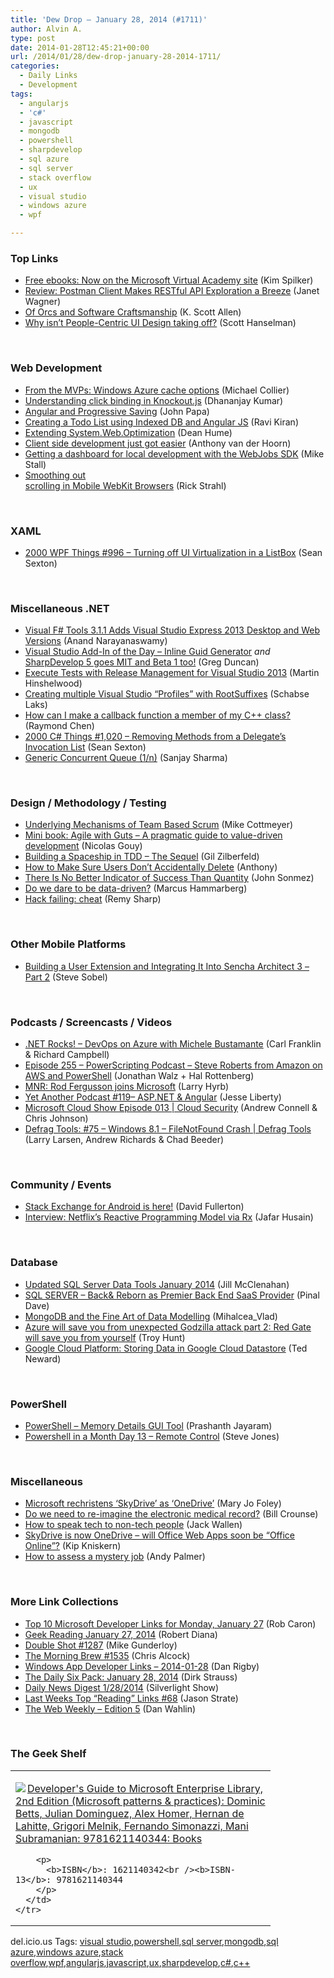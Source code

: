 ```yaml
---
title: 'Dew Drop – January 28, 2014 (#1711)'
author: Alvin A.
type: post
date: 2014-01-28T12:45:21+00:00
url: /2014/01/28/dew-drop-january-28-2014-1711/
categories:
  - Daily Links
  - Development
tags:
  - angularjs
  - 'c#'
  - javascript
  - mongodb
  - powershell
  - sharpdevelop
  - sql azure
  - sql server
  - stack overflow
  - ux
  - visual studio
  - windows azure
  - wpf

---
```

### <a name="top"></a>Top Links

  * <a href="http://blogs.msdn.com/b/microsoft_press/archive/2014/01/27/free-ebooks-now-on-the-microsoft-virtual-academy-site.aspx" target="_blank">Free ebooks: Now on the Microsoft Virtual Academy site</a> (Kim Spilker)
  * <a href="http://feedproxy.google.com/~r/ProgrammableWeb/~3/SMdED4lNjiI/" target="_blank">Review: Postman Client Makes RESTful API Exploration a Breeze</a> (Janet Wagner)
  * <a href="http://odetocode.com/blogs/scott/archive/2014/01/27/of-orcs-and-software-craftsmanship.aspx" target="_blank">Of Orcs and Software Craftsmanship</a> (K. Scott Allen)
  * <a href="http://feeds.hanselman.com/~/55205288/0/scotthanselman~Why-isnt-PeopleCentric-UI-Design-taking-off.aspx" target="_blank">Why isn&#8217;t People-Centric UI Design taking off?</a> (Scott Hanselman)

&nbsp;

### <a name="web"></a>Web Development

  * <a href="http://blogs.msdn.com/b/microsoft_press/archive/2014/01/27/from-the-mvps-windows-azure-cache-options.aspx" target="_blank">From the MVPs: Windows Azure cache options</a> (Michael Collier)
  * <a href="http://debugmode.net/2014/01/28/understanding-click-binding-in-knockout-js/" target="_blank">Understanding click binding in Knockout.js</a> (Dhananjay Kumar)
  * <a href="http://feedproxy.google.com/~r/JohnPapa/~3/IAjD4_R7uC8/" target="_blank">Angular and Progressive Saving</a> (John Papa)
  * <a href="http://feedproxy.google.com/~r/MyOnlineNotebook/~3/FfQeQmWNVqo/CreatingATodoListUsingIndexedDbAndAngularJs.html" target="_blank">Creating a Todo List using Indexed DB and Angular JS</a> (Ravi Kiran)
  * <a href="http://feedproxy.google.com/~r/DeanHumesBlog/~3/OCPA6VTgIPA/5101" target="_blank">Extending System.Web.Optimization</a> (Dean Hume)
  * <a href="http://feeds.getglimpse.com/~r/getglimpse/~3/IpLzKDxrsRI/" target="_blank">Client side development just got easier</a> (Anthony van der Hoorn)
  * <a href="http://blogs.msdn.com/b/jmstall/archive/2014/01/27/getting-a-dashboard-for-local-development-with-the-webjobs-sdk.aspx" target="_blank">Getting a dashboard for local development with the WebJobs SDK</a> (Mike Stall)
  * <a href="http://feedproxy.google.com/~r/RickStrahl/~3/XvRqUuAJ3_s/Smoothing-out-div-scrolling-in-Mobile-WebKit-Browsers" target="_blank">Smoothing out <div> scrolling in Mobile WebKit Browsers</a> (Rick Strahl)

&nbsp;

### <a name="silverlight"></a>XAML

  * <a href="http://wpf.2000things.com/2014/01/28/996-turning-off-ui-virtualization-in-a-listbox/" target="_blank">2000 WPF Things #996 – Turning off UI Virtualization in a ListBox</a> (Sean Sexton)

&nbsp;

### <a name="dotnet"></a>Miscellaneous .NET

  * <a href="http://www.infoq.com/news/2014/01/visual-fsharp-tools-3-1-1?utm_campaign=infoq_content&utm_source=infoq&utm_medium=feed&utm_term=global" target="_blank">Visual F# Tools 3.1.1 Adds Visual Studio Express 2013 Desktop and Web Versions</a> (Anand Narayanaswamy)
  * <a href="http://coolthingoftheday.blogspot.com/2014/01/visual-studio-add-in-of-day-inline-guid.html" target="_blank">Visual Studio Add-In of the Day &#8211; Inline Guid Generator</a> _and_ <a href="http://coolthingoftheday.blogspot.com/2014/01/sharpdevelop-5-goes-mit-and-beta-1-too_27.html" target="_blank">SharpDevelop 5 goes MIT and Beta 1 too!</a> (Greg Duncan)
  * <a href="http://nakedalm.com/execute-tests-release-management-visual-studio-2013/" target="_blank">Execute Tests with Release Management for Visual Studio 2013</a> (Martin Hinshelwood)
  * <a href="http://blog.slaks.net/2014-01-27/creating-multiple-visual-studio-profiles-with-rootsuffix" target="_blank">Creating multiple Visual Studio “Profiles” with RootSuffixes</a> (Schabse Laks)
  * <a href="http://blogs.msdn.com/b/oldnewthing/archive/2014/01/27/10492898.aspx" target="_blank">How can I make a callback function a member of my C++ class?</a> (Raymond Chen)
  * <a href="http://csharp.2000things.com/2014/01/28/1020-removing-methods-from-a-delegates-invocation-list/" target="_blank">2000 C# Things #1,020 – Removing Methods from a Delegate’s Invocation List</a> (Sean Sexton)
  * <a href="http://sharpsnippets.wordpress.com/2014/01/27/generic-concurrent-queue-1n/" target="_blank">Generic Concurrent Queue (1/n)</a> (Sanjay Sharma)

&nbsp;

### <a name="design"></a>Design / Methodology / Testing

  * <a href="http://feedproxy.google.com/~r/LeadingAgile/~3/6rSY4SVT3SI/" target="_blank">Underlying Mechanisms of Team Based Scrum</a> (Mike Cottmeyer)
  * <a href="http://www.infoq.com/minibooks/agile-guts?utm_campaign=infoq_content&utm_source=infoq&utm_medium=feed&utm_term=global" target="_blank">Mini book: Agile with Guts &#8211; A pragmatic guide to value-driven development</a> (Nicolas Gouy)
  * <a href="http://feedproxy.google.com/~r/gilzilberfeld/~3/lF7jZDvava0/building-spaceship-in-tdd-sequel.html" target="_blank">Building a Spaceship in TDD – The Sequel</a> (Gil Zilberfeld)
  * <a href="http://feedproxy.google.com/~r/uxmovement/~3/CNLzN0ty3XA/" target="_blank">How to Make Sure Users Don’t Accidentally Delete</a> (Anthony)
  * <a href="http://simpleprogrammer.com/2014/01/27/better-indicator-success-quantity/?utm_source=rss&utm_medium=rss&utm_campaign=better-indicator-success-quantity" target="_blank">There Is No Better Indicator of Success Than Quantity</a> (John Sonmez)
  * <a href="http://feedproxy.google.com/~r/CodeBetter/~3/3flAO1ebrAo/" target="_blank">Do we dare to be data-driven?</a> (Marcus Hammarberg)
  * <a href="http://feedproxy.google.com/~r/remysharp/~3/U-VbIyXZlNg/" target="_blank">Hack failing: cheat</a> (Remy Sharp)

&nbsp;

### <a name="mobile"></a>Other Mobile Platforms

  * <a href="http://feedproxy.google.com/~r/extblog/~3/UwEm4mFei_A/" target="_blank">Building a User Extension and Integrating It Into Sencha Architect 3 &#8211; Part 2</a> (Steve Sobel)

&nbsp;

### <a name="podcasts"></a>Podcasts / Screencasts / Videos

  * <a href="http://www.dotnetrocks.com/default.aspx?ShowNum=945" target="_blank">.NET Rocks! &#8211; DevOps on Azure with Michele Bustamante</a> (Carl Franklin & Richard Campbell)
  * <a href="http://feedproxy.google.com/~r/Powerscripting/~3/6s9iTmcEhys/episode-255-power-scripting-podcast-steve-roberts-from-amazon-on-aws-and-power-shell" target="_blank">Episode 255 &#8211; PowerScripting Podcast &#8211; Steve Roberts from Amazon on AWS and PowerShell</a> (Jonathan Walz + Hal Rottenberg)
  * <a href="http://feedproxy.google.com/~r/MajorNelsonblogcast/~3/S8MEdF2LpaE/" target="_blank">MNR: Rod Fergusson joins Microsoft</a> (Larry Hyrb)
  * <a href="http://feedproxy.google.com/~r/JesseLiberty-SilverlightGeek/~3/kpoVPjZMyGU/" target="_blank">Yet Another Podcast #119– ASP.NET & Angular</a> (Jesse Liberty)
  * <a href="http://feeds.microsoftcloudshow.com/~r/microsoftcloudshowepisodes/~3/p9NZXh8Y8r8/013-cloud-security" target="_blank">Microsoft Cloud Show Episode 013 | Cloud Security</a> (Andrew Connell & Chris Johnson)
  * <a href="http://channel9.msdn.com/Shows/Defrag-Tools/Defrag-Tools-75-Windows-8-1-FileNotFound-Crash" target="_blank">Defrag Tools: #75 &#8211; Windows 8.1 &#8211; FileNotFound Crash | Defrag Tools</a> (Larry Larsen, Andrew Richards & Chad Beeder)

&nbsp;

### <a name="events"></a>Community / Events

  * <a href="http://blog.stackoverflow.com/2014/01/stack-exchange-for-android-is-here/" target="_blank">Stack Exchange for Android is here!</a> (David Fullerton)
  * <a href="http://www.infoq.com/interviews/jafar-husain-netflix-reactive-programming-rx?utm_campaign=infoq_content&utm_source=infoq&utm_medium=feed&utm_term=global" target="_blank">Interview: Netflix&#8217;s Reactive Programming Model via Rx</a> (Jafar Husain)

&nbsp;

### <a name="sql"></a>Database

  * <a href="http://feedproxy.google.com/~r/ssdtblog/~3/Bl39PAegkrE/updated-sql-server-data-tools-january-2014.aspx" target="_blank">Updated SQL Server Data Tools January 2014</a> (Jill McClenahan)
  * <a href="http://blog.sqlauthority.com/2014/01/28/sql-server-back-reborn-as-premier-back-end-saas-provider/" target="_blank">SQL SERVER – Back& Reborn as Premier Back End SaaS Provider</a> (Pinal Dave)
  * <a href="http://java.dzone.com/articles/mongodb-and-fine-art-data" target="_blank">MongoDB and the Fine Art of Data Modelling</a> (Mihalcea_Vlad)
  * <a href="http://feedproxy.google.com/~r/TroyHunt/~3/IvAbWn2-mHQ/azure-will-save-you-from-unexpected_28.html" target="_blank">Azure will save you from unexpected Godzilla attack part 2: Red Gate will save you from yourself</a> (Troy Hunt)
  * <a href="http://www.codeproject.com/Articles/716717/Google-Cloud-Datastore" target="_blank">Google Cloud Platform: Storing Data in Google Cloud Datastore</a> (Ted Neward)

&nbsp;

### <a name="ps"></a>PowerShell

  * <a href="http://www.sqlservercentral.com/blogs/powersql-by-prashanth-jayaram/2014/01/27/powershell-memory-details-gui-tool/" target="_blank">PowerShell – Memory Details GUI Tool</a> (Prashanth Jayaram)
  * <a href="http://www.sqlservercentral.com/blogs/steve_jones/2014/01/27/powershell-in-a-month-day-13-remote-control/" target="_blank">Powershell in a Month Day 13 – Remote Control</a> (Steve Jones)

&nbsp;

### <a name="misc"></a>Miscellaneous

  * <a href="http://www.zdnet.com/microsoft-rechristens-skydrive-as-onedrive-7000025617/" target="_blank">Microsoft rechristens &#8216;SkyDrive&#8217; as &#8216;OneDrive&#8217;</a> (Mary Jo Foley)
  * <a href="http://feedproxy.google.com/~r/msdn/healthblog/~3/GWwVfUoxRmU/do-we-need-to-re-imagine-the-electronic-medical-record.aspx" target="_blank">Do we need to re-imagine the electronic medical record?</a> (Bill Crounse)
  * <a href="http://blog.pluralsight.com/speaking-tech" target="_blank">How to speak tech to non-tech people</a> (Jack Wallen)
  * <a href="http://feedproxy.google.com/~r/liveside/~3/5Wvz9PrO_Qs/" target="_blank">SkyDrive is now OneDrive – will Office Web Apps soon be “Office Online”?</a> (Kip Kniskern)
  * <a href="http://feeds.microsoftjobsblog.com/~r/MicrosoftJobsBlog/~3/2jcAEdZyWIY/" target="_blank">How to assess a mystery job</a> (Andy Palmer)

&nbsp;

### <a name="links"></a>More Link Collections

  * <a href="http://blogs.msdn.com/b/robcaron/archive/2014/01/27/top-10-microsoft-developer-links-for-monday-january-27.aspx" target="_blank">Top 10 Microsoft Developer Links for Monday, January 27</a> (Rob Caron)
  * <a href="http://feeds.regulargeek.com/~r/RegularGeek/~3/XfUm3tU-9Gk/" target="_blank">Geek Reading January 27, 2014</a> (Robert Diana)
  * <a href="http://afreshcup.com/home/2014/1/28/double-shot-1287.html" target="_blank">Double Shot #1287</a> (Mike Gunderloy)
  * <a href="http://feedproxy.google.com/~r/ReflectivePerspective/~3/ZkZUYgPrbbU/" target="_blank">The Morning Brew #1535</a> (Chris Alcock)
  * <a href="http://feedproxy.google.com/~r/DanRigby/~3/kz798YVPqX0/" target="_blank">Windows App Developer Links &#8211; 2014-01-28</a> (Dan Rigby)
  * <a href="http://feeds.feedblitz.com/~/55255315/0/dirkstrauss~The-Daily-Six-Pack-January" target="_blank">The Daily Six Pack: January 28, 2014</a> (Dirk Strauss)
  * <a href="http://feedproxy.google.com/~r/silverlightshow/~3/7SzhVTFE5dg/Daily-News-Digest-1-28-2014.aspx" target="_blank">Daily News Digest 1/28/2014</a> (Silverlight Show)
  * <a href="http://www.sqlservercentral.com/blogs/stratesql/2014/01/27/last-weeks-top-reading-links-68/" target="_blank">Last Weeks Top “Reading” Links #68</a> (Jason Strate)
  * <a href="http://weblogs.asp.net/dwahlin/archive/2014/01/27/the-web-weekly-edition-5.aspx" target="_blank">The Web Weekly &#8211; Edition 5</a> (Dan Wahlin)

&nbsp;

### <a name="shelf"></a>The Geek Shelf

<div id="scid:7dc1bd33-94bd-46fd-a20b-0131235bcd47:f179a5f8-39e7-4c4e-8d8a-0f6a469caa74" class="wlWriterEditableSmartContent" style="float: none; padding-bottom: 0px; padding-top: 0px; padding-left: 0px; margin: 0px; display: inline; padding-right: 0px">
  <table cellspacing="0" cellpadding="2" width="400" border="0" unselectable="on">
    <tr>
      <td valign="top" width="400">
        <p>
          <a title="Developer&#39;s Guide to Microsoft Enterprise Library, 2nd Edition (Microsoft patterns & practices): Dominic Betts, Julian Dominguez, Alex Homer, Hernan de Lahitte, Grigori Melnik, Fernando Simonazzi, Mani Subramanian: 9781621140344: Books" href="http://www.amazon.com/exec/obidos/ASIN/1621140342/alvinashcraft-20"><img data-recalc-dims="1" decoding="async" src="https://i0.wp.com/images.amazon.com/images/P/1621140342.01.MZZZZZZZ.jpg?w=660" border="0" align="left" style="float:left" />Developer's Guide to Microsoft Enterprise Library, 2nd Edition (Microsoft patterns & practices): Dominic Betts, Julian Dominguez, Alex Homer, Hernan de Lahitte, Grigori Melnik, Fernando Simonazzi, Mani Subramanian: 9781621140344: Books</a>
        </p>
        
        <p>
          <b>ISBN</b>: 1621140342<br /><b>ISBN-13</b>: 9781621140344
        </p>
      </td>
    </tr>
  </table>
</div>

<div id="scid:0767317B-992E-4b12-91E0-4F059A8CECA8:27ce82d3-3c91-4e6c-bb7b-c4775adabd47" class="wlWriterEditableSmartContent" style="float: none; padding-bottom: 0px; padding-top: 0px; padding-left: 0px; margin: 0px; display: inline; padding-right: 0px">
  del.icio.us Tags: <a href="http://del.icio.us/popular/visual+studio" rel="tag">visual studio</a>,<a href="http://del.icio.us/popular/powershell" rel="tag">powershell</a>,<a href="http://del.icio.us/popular/sql+server" rel="tag">sql server</a>,<a href="http://del.icio.us/popular/mongodb" rel="tag">mongodb</a>,<a href="http://del.icio.us/popular/sql+azure" rel="tag">sql azure</a>,<a href="http://del.icio.us/popular/windows+azure" rel="tag">windows azure</a>,<a href="http://del.icio.us/popular/stack+overflow" rel="tag">stack overflow</a>,<a href="http://del.icio.us/popular/wpf" rel="tag">wpf</a>,<a href="http://del.icio.us/popular/angularjs" rel="tag">angularjs</a>,<a href="http://del.icio.us/popular/javascript" rel="tag">javascript</a>,<a href="http://del.icio.us/popular/ux" rel="tag">ux</a>,<a href="http://del.icio.us/popular/sharpdevelop" rel="tag">sharpdevelop</a>,<a href="http://del.icio.us/popular/c%23" rel="tag">c#</a>,<a href="http://del.icio.us/popular/c%2b%2b" rel="tag">c++</a>
</div>
